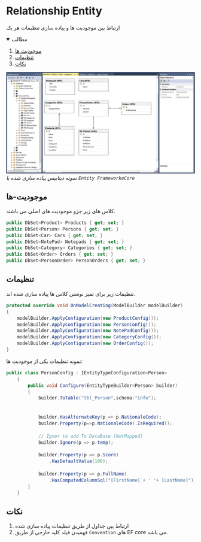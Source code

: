 # Relationship Entity
ارتباط بین موجودیت ها و پیاده سازی تنظیمات هر یک

<!-- TABLE OF CONTENTS -->
<details open="open">
  <summary>مطالب</summary>
  <ol>
    <li>
      <a href="#موجودیت-ها">موجودیت ها</a>    
    </li>
    <li>
      <a href="#تنظیمات">تنظیمات</a>
    </li>
    <li>
      <a href="#نکات">نکات</a>
    </li>
  </ol>
</details>


![تصویر دیتابیس و ارتباطات بین جداول](https://github.com/lpln25/asp/blob/main/ORM/Relation/page-3.JPG) <br/> *نمونه دیتابیس پیاده سازی شده با `Entity FrameworkeCore`*

<!-- موجودیت-ها -->
## موجودیت-ها
کلاس های زیر جزو موجودیت های اصلی می باشند.
```c#
public DbSet<Product> Products { get; set; }
public DbSet<Person> Persons { get; set; }
public DbSet<Car> Cars { get; set; }
public DbSet<NotePad> Notepads { get; set; }
public DbSet<Category> Categories { get; set; }
public DbSet<Order> Orders { get; set; }
public DbSet<PersonOrder> PersonOrders { get; set; }
```

<!-- تنظیمات -->
## تنظیمات
تنظیمات زیر برای تمیز نوشتن کلاس ها پیاده سازی شده اند.
```c#
protected override void OnModelCreating(ModelBuilder modelBuilder)
{
    modelBuilder.ApplyConfiguration(new ProductConfig());
    modelBuilder.ApplyConfiguration(new PersonConfig());
    modelBuilder.ApplyConfiguration(new NotePadConfig());
    modelBuilder.ApplyConfiguration(new CategoryConfig());
    modelBuilder.ApplyConfiguration(new OrderConfig());
}
```

نمونه تنظیمات یکی از موجودیت ها:
```c#
public class PersonConfig : IEntityTypeConfiguration<Person>
    {
        public void Configure(EntityTypeBuilder<Person> builder)
        {
            builder.ToTable("tbl_Person",schema:"info");
            

            builder.HasAlternateKey(p => p.NationaleCode);
            builder.Property(p=>p.NationaleCode).IsRequired();

            // Ignor to add To DataBase [NotMapped]
            builder.Ignore(p => p.temp);

            builder.Property(p => p.Score)
                .HasDefaultValue(100);

            builder.Property(p => p.FullName)
                .HasComputedColumnSql("[FirstName] + ' '+ [LastName]");
        }
    }
```

## نکات
1. ارتباط بین جداول از طریق تنظیمات پیاده سازی شده
2. فهمیدن فیلد کلید خارجی از طریق `Convention` های EF core  می باشد.
